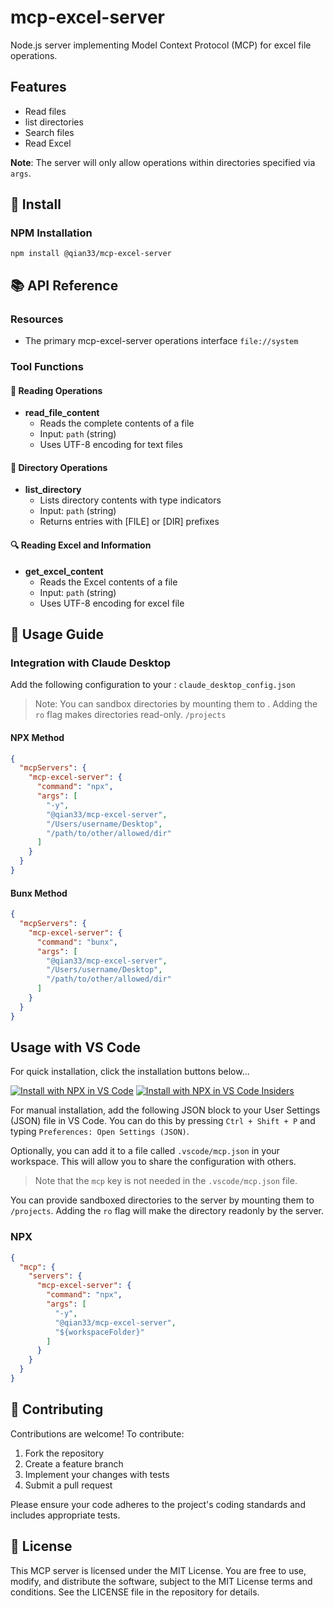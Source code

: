 # mcp-excel-server

Node.js server implementing Model Context Protocol (MCP) for excel file operations.

## Features

- Read files
- list directories
- Search files
- Read Excel

**Note**: The server will only allow operations within directories specified via `args`.

## 🔧 Install

### NPM Installation

```shell
npm install @qian33/mcp-excel-server
```

## 📚 API Reference

### Resources
- The primary mcp-excel-server operations interface `file://system`

### Tool Functions

#### 📖 Reading Operations

- **read_file_content**
  - Reads the complete contents of a file
  - Input: `path` (string)
  - Uses UTF-8 encoding for text files

#### 📁 Directory Operations

- **list_directory**
  - Lists directory contents with type indicators
  - Input: `path` (string)
  - Returns entries with [FILE] or [DIR] prefixes

#### 🔍 Reading Excel and Information

- **get_excel_content**
  - Reads the Excel contents of a file
  - Input: `path` (string)
  - Uses UTF-8 encoding for excel file

## 🔧 Usage Guide

### Integration with Claude Desktop
Add the following configuration to your : `claude_desktop_config.json`

> Note: You can sandbox directories by mounting them to . Adding the `ro` flag makes directories read-only. `/projects`

#### NPX Method

```json
{
  "mcpServers": {
    "mcp-excel-server": {
      "command": "npx",
      "args": [
        "-y",
        "@qian33/mcp-excel-server",
        "/Users/username/Desktop",
        "/path/to/other/allowed/dir"
      ]
    }
  }
}
```

#### Bunx Method

```json
{
  "mcpServers": {
    "mcp-excel-server": {
      "command": "bunx",
      "args": [
        "@qian33/mcp-excel-server",
        "/Users/username/Desktop",
        "/path/to/other/allowed/dir"
      ]
    }
  }
}
```

## Usage with VS Code

For quick installation, click the installation buttons below...

[![Install with NPX in VS Code](https://img.shields.io/badge/VS_Code-NPM-0098FF?style=flat-square&logo=visualstudiocode&logoColor=white)](https://insiders.vscode.dev/redirect/mcp/install?name=mcp-excel-server&config=%7B%22command%22%3A%22npx%22%2C%22args%22%3A%5B%22-y%22%2C%22%40qian33%2Fmcp-excel-server%22%2C%22%24%7BworkspaceFolder%7D%22%5D%7D) [![Install with NPX in VS Code Insiders](https://img.shields.io/badge/VS_Code_Insiders-NPM-24bfa5?style=flat-square&logo=visualstudiocode&logoColor=white)](https://insiders.vscode.dev/redirect/mcp/install?name=mcp-excel-server&config=%7B%22command%22%3A%22npx%22%2C%22args%22%3A%5B%22-y%22%2C%22%40qian33%2Fmcp-excel-server%22%2C%22%24%7BworkspaceFolder%7D%22%5D%7D&quality=insiders)

[//]: # ([![Install with Docker in VS Code]&#40;https://img.shields.io/badge/VS_Code-Docker-0098FF?style=flat-square&logo=visualstudiocode&logoColor=white&#41;]&#40;https://insiders.vscode.dev/redirect/mcp/install?name=mcp-excel-server&config=%7B%22command%22%3A%22docker%22%2C%22args%22%3A%5B%22run%22%2C%22-i%22%2C%22--rm%22%2C%22--mount%22%2C%22type%3Dbind%2Csrc%3D%24%7BworkspaceFolder%7D%2Cdst%3D%2Fprojects%2Fworkspace%22%2C%22mcp%2Ffilesystem%22%2C%22%2Fprojects%22%5D%7D&#41; [![Install with Docker in VS Code Insiders]&#40;https://img.shields.io/badge/VS_Code_Insiders-Docker-24bfa5?style=flat-square&logo=visualstudiocode&logoColor=white&#41;]&#40;https://insiders.vscode.dev/redirect/mcp/install?name=filesystem&config=%7B%22command%22%3A%22docker%22%2C%22args%22%3A%5B%22run%22%2C%22-i%22%2C%22--rm%22%2C%22--mount%22%2C%22type%3Dbind%2Csrc%3D%24%7BworkspaceFolder%7D%2Cdst%3D%2Fprojects%2Fworkspace%22%2C%22mcp%2Ffilesystem%22%2C%22%2Fprojects%22%5D%7D&quality=insiders&#41;)

For manual installation, add the following JSON block to your User Settings (JSON) file in VS Code. You can do this by pressing `Ctrl + Shift + P` and typing `Preferences: Open Settings (JSON)`.

Optionally, you can add it to a file called `.vscode/mcp.json` in your workspace. This will allow you to share the configuration with others.

> Note that the `mcp` key is not needed in the `.vscode/mcp.json` file.

You can provide sandboxed directories to the server by mounting them to `/projects`. Adding the `ro` flag will make the directory readonly by the server.

### NPX

```json
{
  "mcp": {
    "servers": {
      "mcp-excel-server": {
        "command": "npx",
        "args": [
          "-y",
          "@qian33/mcp-excel-server",
          "${workspaceFolder}"
        ]
      }
    }
  }
}
```

## 🤝 Contributing
Contributions are welcome! To contribute:
1. Fork the repository
2. Create a feature branch
3. Implement your changes with tests
4. Submit a pull request

Please ensure your code adheres to the project's coding standards and includes appropriate tests.

## 📜 License
This MCP server is licensed under the MIT License. You are free to use, modify, and distribute the software, subject to the MIT License terms and conditions. See the LICENSE file in the repository for details.






